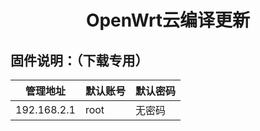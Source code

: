 <div align="center">
<h1>OpenWrt云编译更新</h1>
</div>

## 固件说明：（下载专用）

| 管理地址  | 默认账号 | 默认密码 |
| ---- | ---- | ---- |
| 192.168.2.1 | root | 无密码 |
